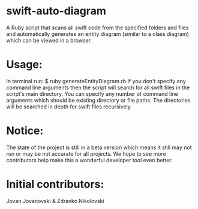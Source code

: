 # swift-auto-diagram
A Ruby script that scans all swift code from the specified folders and files and automatically generates an entity diagram (similar to a class diagram) which can be viewed in a browser.

# Usage:
In terminal run:
$ ruby generateEntityDiagram.rb
If you don't specify any command line arguments then the script will search for all swift files in the script's main directory.
You can specify any number of command line arguments which should be existing directory or file paths. The directories will be searched in depth for swift files recursively.

# Notice:
The state of the project is still in a beta version which means it still may not run or may be not accurate for all projects.
We hope to see more contributors help make this a wonderful developer tool even better.

# Initial contributors:
Jovan Jovanovski & Zdravko Nikolovski
